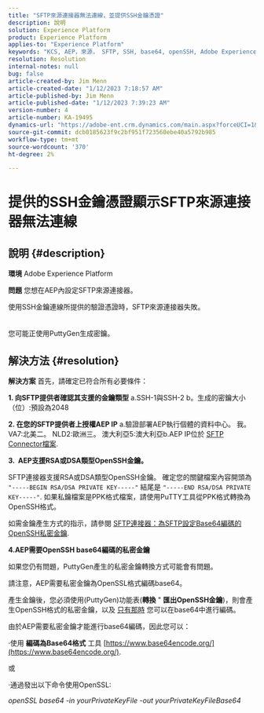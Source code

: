 ```yaml
---
title: "SFTP來源連接器無法連線，並提供SSH金鑰憑證"
description: 說明
solution: Experience Platform
product: Experience Platform
applies-to: "Experience Platform"
keywords: "KCS, AEP，來源， SFTP, SSH, base64, openSSH, Adobe Experience Platform，疑難排解，連接器，失敗連線， SSH金鑰憑證"
resolution: Resolution
internal-notes: null
bug: false
article-created-by: Jim Menn
article-created-date: "1/12/2023 7:18:57 AM"
article-published-by: Jim Menn
article-published-date: "1/12/2023 7:39:23 AM"
version-number: 4
article-number: KA-19495
dynamics-url: "https://adobe-ent.crm.dynamics.com/main.aspx?forceUCI=1&pagetype=entityrecord&etn=knowledgearticle&id=62964e5e-4992-ed11-aad1-6045bd0065f9"
source-git-commit: dcb0185623f9c2bf951f723560ebe40a5792b985
workflow-type: tm+mt
source-wordcount: '370'
ht-degree: 2%

---
```


# 提供的SSH金鑰憑證顯示SFTP來源連接器無法連線

## 說明 {#description}


<b>環境</b>
Adobe Experience Platform

<b>問題</b>
您想在AEP內設定SFTP來源連接器。

使用SSH金鑰連線所提供的驗證憑證時，SFTP來源連接器失敗。
<br><br><br>您可能正使用PuttyGen生成密鑰。

## 解決方法 {#resolution}


<b>解決方案</b>
首先，請確定已符合所有必要條件：

<b>1. 向SFTP提供者確認其支援的金鑰類型</b>
a.SSH-1與SSH-2 b。生成的密鑰大小（位）:預設為2048

<b>2. 在您的SFTP提供者上授權AEP IP</b>
a.驗證部署AEP執行個體的資料中心。
我。VA7:北美二。 NLD2:歐洲三。 澳大利亞5:澳大利亞b.AEP IP位於 [SFTP Connector檔案](https://experienceleague.adobe.com/docs/experience-platform/sources/connectors/cloud-storage/sftp.html).



<b>3.  AEP支援RSA或DSA類型OpenSSH金鑰。</b>

SFTP連接器支援RSA或DSA類型OpenSSH金鑰。 確定您的關鍵檔案內容開頭為 `"-----BEGIN RSA/DSA PRIVATE KEY-----"` 結尾是 `"-----END RSA/DSA PRIVATE KEY-----"`. 如果私鑰檔案是PPK格式檔案，請使用PuTTY工具從PPK格式轉換為OpenSSH格式。

如需金鑰產生方式的指示，請參閱 [SFTP連接器：為SFTP設定Base64編碼的OpenSSH私密金鑰](https://experienceleague.adobe.com/docs/experience-platform/sources/connectors/cloud-storage/sftp.html#set-up-a-base64-encoded-openssh-private-key-for-sftp).



<b>4.AEP需要OpenSSH base64編碼的私密金鑰 </b>



如果您仍有問題，PuttyGen產生的私密金鑰轉換方式可能會有問題。

請注意，AEP需要私密金鑰為OpenSSL格式編碼base64。

產生金鑰後，您必須使用(PuttyGen)功能表(<b>轉換</b> &quot; <b>匯出OpenSSH金鑰</b>)，則會產生OpenSSH格式的私密金鑰，以及 <u>只有那時</u> 您可以在base64中進行編碼。

由於AEP需要私密金鑰才能進行base64編碼，因此您可以：

·使用 <b>編碼為Base64格式</b> 工具 [https://www.base64encode.org/](https://www.base64encode.org/).

或

·通過發出以下命令使用OpenSSL:

*openSSL base64 -in yourPrivateKeyFile -out yourPrivateKeyFileBase64*











